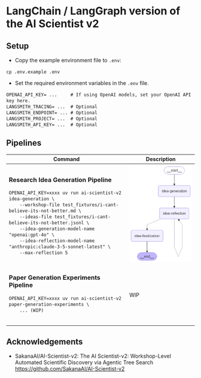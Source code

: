 # LangChain / LangGraph version of the AI Scientist v2

## Setup

- Copy the example environment file to `.env`:

```shell
cp .env.example .env
```

- Set the required environment variables in the `.env` file.

```
OPENAI_API_KEY= ...     # If using OpenAI models, set your OpenAI API key here.
LANGSMITH_TRACING= ...  # Optional
LANGSMITH_ENDPOINT= ... # Optional
LANGSMITH_PROJECT= ...  # Optional
LANGSMITH_API_KEY= ...  # Optional
```

## Pipelines

<table>
<thead>
<tr>
<th>Command</th>
<th>Description</th>
</tr>
</thead>
<tbody>
<tr>
<td>

### Research Idea Generation Pipeline

```shell
OPENAI_API_KEY=xxxx uv run ai-scientist-v2 idea-generation \
    --workshop-file test_fixtures/i-cant-believe-its-not-better.md \
    --ideas-file test_fixtures/i-cant-believe-its-not-better.jsonl \
    --idea-generation-model-name "openai:gpt-4o" \
    --idea-reflection-model-name "anthropic:claude-3-5-sonnet-latest" \
    --max-reflection 5
```

</td>
<td>
    <img src="./.github/assets//graph-idea-generation.png" alt="Idea Generation Pipeline">
</td>
</tr>
<tr>
<td>

### Paper Generation Experiments Pipeline

```shell
OPENAI_API_KEY=xxxx uv run ai-scientist-v2 paper-generation-experiments \
    ... (WIP)
    
```

</td>
<td>WIP</td>
</tr>
</table>

## Acknowledgements

- SakanaAI/AI-Scientist-v2: The AI Scientist-v2: Workshop-Level Automated Scientific Discovery via Agentic Tree Search https://github.com/SakanaAI/AI-Scientist-v2
